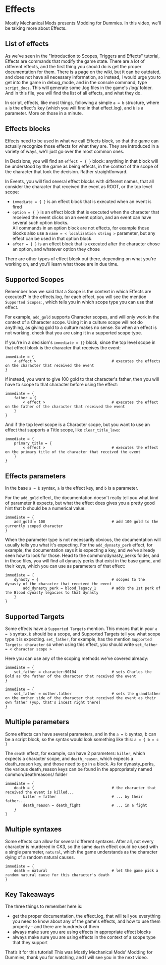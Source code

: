 ﻿# Effects

Mostly Mechanical Mods presents Modding for Dummies. In this video, we'll be talking more about Effects.

## List of effects

As we've seen in the "Introduction to Scopes, Triggers and Effects" tutorial, Effects are commands that modify the game state. There are a lot of different effects, and the first thing you should do is get the proper documentation for them. There is a page on the wiki, but it can be outdated, and does not have all necessary information, so instead, I would urge you to get into the game in debug_mode, and in the console command, type `script_docs`. This will generate some .log files in the game's /log/ folder. And in this file, you will find the list of all effects, and what they do.

In script, effects, like most things, following a simple `a = b` structure, where `a` is the effect's key (which you will find in that effect.log), and `b` is a parameter. More on those in a minute.

## Effects blocks

Effects need to be used in what we call Effects block, so that the game can actually recognize those effects for what they are. They are introduced in a variety of ways, we'll just go over the most common ones.

In Decisions, you will find an `effect = { }` block: anything in that block will be understood by the game as being effects, in the context of the scope of the character that took the decision. Rather straightforward.

In Events, you will find several effect blocks with different names, that all consider the character that received the event as ROOT, or the top level scope:
- `immediate = { }` is an effect block that is executed when an event is fired
- `option = { }` is an effect block that is executed when the character that received the event clicks on an event option, and an event can have several such option blocks.  
All commands in an option block are not effects, for example those blocks also use a `name = < localization string >` parameter, but any effect can be used in that option block.
- `after = { }` is an effect block that is executed after the character chose an option, and whatever option they chose

There are other types of effect block out there, depending on what you're working on, and you'll learn what those are in due time.

## Supported Scopes

Remember how we said that a Scope is the context in which Effects are executed?
In the effects.log, for each effect, you will see the mention `Supported Scopes:`, which tells you in which scope type you can use that effect.

For example, `add_gold` supports Character scopes, and will only work in the context of a Character scope. Using it in a culture scope will not do anything, as giving gold to a culture makes no sense. So when an effect is not working, check that you are using it in a supported scope type.

If you're in a decision's `immediate = {}` block, since the top level scope in that effect block is the character that receives the event:
```
immediate = {
    < effect >                                  # executes the effects on the character that received the event
}
```

If instead, you want to give 100 gold to that character's father, then you will have to scope to that character before using the effect:
```
immediate = {
    father = {
        < effect >                              # executes the effect on the father of the character that received the event
    }
}
```

And if the top level scope is a Character scope, but you want to use an effect that supports a Title scope, like `clear_title_laws`:
```
immediate = {
    primary_title = {
        < effect >                              # executes the effect on the primary title of the character that received the event
    }
}
```

## Effects parameters

In the base `a = b` syntax, `a` is the effect key, and `b` is a parameter.

For the `add_gold` effect, the documentation doesn't really tell you what kind of parameter it expects, but what the effect does gives you a pretty good hint that b should be a numerical value:  
```
immediate = {
    add_gold = 100                              # add 100 gold to the currently scoped character
}
```

When the parameter type is not necessarily obvious, the documentation will usually tells you what it's expecting.
For the `add_dynasty_perk` effect, for example, the documentation says it is expecting a key, and we've already seen how to look for those. Head to the common/dynasty_perks folder, and in those files, you will find all dynasty perks that exist in the base game, and their keys, which you can use as parameters of that effect:
```
immediate = {
    dynasty = {                                 # scopes to the dynasty of the character that received the event
        add_dynasty_perk = blood_legacy_1       # adds the 1st perk of the Blood dynasty legacies to that dynasty
    }
}
```

## Supported Targets

Some effects have a `Supported Targets` mention. This means that in your `a = b` syntax, `b` should be a scope, and Supported Targets tell you what scope type it is expecting.
`set_father`, for example, has the mention `Supported Targets: character`
so when using this effect, you should write `set_father = < character scope >`

Here you can use any of the scoping methods we've covered already:

```
immediate = {
    set_father = character:90104                # sets Charles the Bold as the father of the character that received the event
}
```

```
immediate = {
    set_father = mother.father                  # sets the grandfather on the mother side of the character that received the event as their own father (yup, that's incest right there)
}
```

## Multiple parameters

Some effects can have several parameters, and in the `a = b` syntax, b can be a script block, so the syntax would look something like this: `a = { b = c }`

The `death` effect, for example, can have 2 parameters: `killer`, which expects a character scope, and `death_reason`, which expects a death_reason key, and those need to go in a block.
As for dynasty_perks, the various death_reason keys can be found in the appropriately named common/deathreasons/ folder
```
immediate = {
    death = {                                   # the character that received the event is killed...
        killer = father                         # ... by their father...
        death_reason = death_fight              # ... in a fight
    }
}
```

## Multiple syntaxes

Some effects can allow for several different syntaxes. After all, not every character is murdered in CK3, so the same `death` effect could be used with a single parameter, `natural`, which the game understands as the character dying of a random natural causes.
```
immediate = {
    death = natural                             # let the game pick a random natural cause for this character's death
}
```

## Key Takeaways

The three things to remember here is:
- get the proper documentation, the effect.log, that will tell you everything you need to know about any of the game's effects, and how to use them properly - and there are hundreds of them
- always make sure you are using effects in appropriate effect blocks
- always make sure you are using effects in the context of a scope type that they support

That’s it for this tutorial! This was Mostly Mechanical Mods’ Modding for Dummies, thank you for watching, and I will see you in the next video.